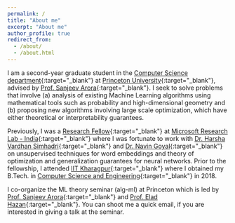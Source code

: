```yaml
---
permalink: /
title: "About me"
excerpt: "About me"
author_profile: true
redirect_from: 
  - /about/
  - /about.html
---
```

I am a second-year graduate student in the [Computer Science department](https://www.cs.princeton.edu/){:target="_blank"} at [Princeton University](https://www.princeton.edu/){:target="_blank"}, advised by [Prof. Sanjeev Arora](https://www.cs.princeton.edu/~arora/){:target="_blank"}. I seek to solve problems that involve (a) analysis of existing Machine Learning algorithms using mathematical tools such as probability and high-dimensional geometry and (b) proposing new algorithms involving large scale optimization, which have either theoretical or interpretability guarantees.

Previously, I was a [Research Fellow](https://www.microsoft.com/en-us/research/lab/microsoft-research-india/research-fellow-program/?#){:target="_blank"} at [Microsoft Research Lab - India](https://www.microsoft.com/en-us/research/lab/microsoft-research-india/){:target="_blank"} where I was fortunate to work with [Dr. Harsha Vardhan Simhadri](http://harsha-simhadri.org/){:target="_blank"} and [Dr. Navin Goyal](https://dblp.uni-trier.de/pers/hd/g/Goyal:Navin){:target="_blank"} on unsupervised techniques for word embeddings and theory of optimization and generalization guarantees for neural networks. Prior to the fellowship, I attended [IIT Kharagpur](http://www.iitkgp.ac.in){:target="_blank"} where I obtained my B.Tech. in [Computer Science and Engineering](http://cse.iitkgp.ac.in/){:target="_blank"} in 2018.


I co-organize the ML theory seminar (alg-ml) at Princeton which is led by [Prof. Sanjeev Arora](https://www.cs.princeton.edu/~arora/){:target="_blank"} and [Prof. Elad Hazan](https://www.ehazan.com/){:target="_blank"}. You can shoot me a quick email, if you are interested in giving a talk at the seminar.  
